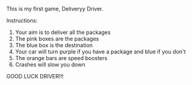 This is my first game, Deliveryy Driver.

Instructions:

1. Your aim is to deliver all the packages
2. The pink boxes are the packages
3. The blue box is the destination
4. Your car will turn purple if you have a package and blue if you don't
5. The orange bars are speed boosters
6. Crashes will slow you down

GOOD LUCK DRIVER!!!
